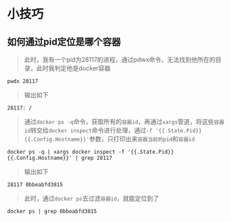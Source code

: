 # 小技巧

## 如何通过pid定位是哪个容器

> 此时，我有一个pid为28117的进程，通过pdwx命令，无法找到他所在的目录，此时我判定他是docker容器

```shell
pwdx 28117
```

> 输出如下

```shell
28117: /
```

> 通过`docker ps -q`命令，获取所有的`容器id`，再通过`xargs`管道，将这些`容器id`转交给`docker inspect`命令进行处理，通过`-f '{{.State.Pid}} {{.Config.Hostname}}'`参数，只打印出来`容器当前的pid`和`容器id`

```shell
docker ps -q | xargs docker inspect -f '{{.State.Pid}} {{.Config.Hostname}}' | grep 28117
```

> 输出如下

```shell
28117 0bbeabfd3815
```

> 此时，通过`docker ps`去过滤`容器id`，就能定位到了

```shell
docker ps | grep 0bbeabfd3815
```













